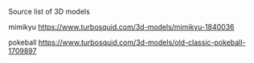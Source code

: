 Source list of 3D models

mimikyu
https://www.turbosquid.com/3d-models/mimikyu-1840036

pokeball
https://www.turbosquid.com/3d-models/old-classic-pokeball-1709897
